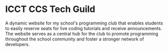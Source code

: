 # ICCT CCS Tech Guild

A dynamic website for my school's programming club that enables students to easily reserve seats for live coding tutorials and receive announcements. The website serves as a central hub for the club to promote programming throughout the school community and foster a stronger network of developers.